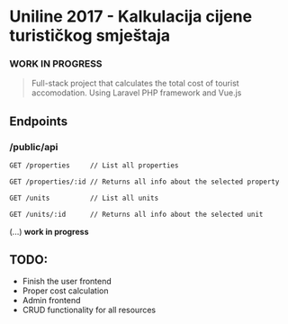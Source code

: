 # Uniline 2017 - Kalkulacija cijene turističkog smještaja

### WORK IN PROGRESS

> Full-stack project that calculates the total cost of tourist accomodation.
> Using Laravel PHP framework and Vue.js

## Endpoints
### /public/api
```bash
GET /properties     // List all properties
```
```bash
GET /properties/:id // Returns all info about the selected property 
```
```bash
GET /units          // List all units 
```
```bash
GET /units/:id      // Returns all info about the selected unit 
```

(...) **work in progress**

## TODO:
* Finish the user frontend
* Proper cost calculation
* Admin frontend
* CRUD functionality for all resources



